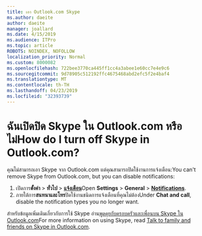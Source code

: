 ```yaml
---
title: เอา Outlook.com Skype
ms.author: daeite
author: daeite
manager: joallard
ms.date: 4/15/2019
ms.audience: ITPro
ms.topic: article
ROBOTS: NOINDEX, NOFOLLOW
localization_priority: Normal
ms.custom: 8000082
ms.openlocfilehash: 722bee3770ca445ff1cc4a3abee1e60cc7e4e9c6
ms.sourcegitcommit: 9d78905c512192ffc4675468abd2efc5f2e4baf4
ms.translationtype: MT
ms.contentlocale: th-TH
ms.lasthandoff: 04/23/2019
ms.locfileid: "32393739"
---
```

# <a name="how-do-i-turn-off-skype-in-outlookcom"></a><span data-ttu-id="beeb5-102">ฉันเปิดปิด Skype ใน Outlook.com หรือไม่</span><span class="sxs-lookup"><span data-stu-id="beeb5-102">How do I turn off Skype in Outlook.com?</span></span>

<span data-ttu-id="beeb5-103">คุณไม่สามารถเอา Skype จาก Outlook.com แต่คุณสามารถปิดใช้งานการแจ้งเตือน:</span><span class="sxs-lookup"><span data-stu-id="beeb5-103">You can't remove Skype from Outlook.com, but you can disable notifications:</span></span>

1. <span data-ttu-id="beeb5-104">เปิดการ**ตั้งค่า** > **ทั่วไป** > **[แจ้งเตือน](https://go.microsoft.com/fwlink/?linkid=2031594)**</span><span class="sxs-lookup"><span data-stu-id="beeb5-104">Open **Settings** > **General** > **[Notifications](https://go.microsoft.com/fwlink/?linkid=2031594)**.</span></span> 
2. <span data-ttu-id="beeb5-105">ภายใต้การ**สนทนาและโทร**ปิดใช้งานชนิดการแจ้งเตือนที่คุณไม่ต้อง</span><span class="sxs-lookup"><span data-stu-id="beeb5-105">Under **Chat and call**, disable the notification types you no longer want.</span></span>

<span data-ttu-id="beeb5-106">สำหรับข้อมูลเพิ่มเติมเกี่ยวกับการใช้ Skype อ่าน[พูดคุยกับครอบครัวและเพื่อนบน Skype ใน Outlook.com](https://support.office.com/article/83c6a5b1-3921-479c-b9e9-e753ce59c1fa)</span><span class="sxs-lookup"><span data-stu-id="beeb5-106">For more information on using Skype, read [Talk to family and friends on Skype in Outlook.com](https://support.office.com/article/83c6a5b1-3921-479c-b9e9-e753ce59c1fa).</span></span>